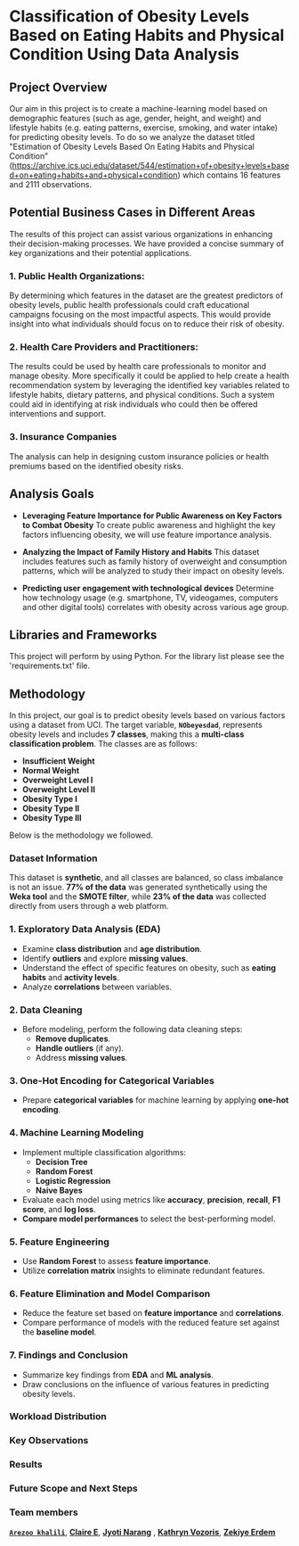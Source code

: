 
# Classification of Obesity Levels Based on Eating Habits and Physical Condition Using Data Analysis

## Project Overview

Our aim in this project is to create a machine-learning model based on demographic features (such as age, gender, height, and weight) and lifestyle habits (e.g. eating patterns, exercise, 
smoking, and water intake) for predicting obesity levels. To do so we analyze the dataset titled  "Estimation of Obesity Levels Based On Eating Habits and Physical Condition” (https://archive.ics.uci.edu/dataset/544/estimation+of+obesity+levels+based+on+eating+habits+and+physical+condition) which
contains 16 features and 2111 observations.

## Potential Business Cases in Different Areas

The results of this project can assist various organizations in enhancing their decision-making processes. We have provided a concise summary of key organizations and their potential applications.

### 1. Public Health Organizations: 
By determining which features in the dataset are the greatest predictors of obesity levels, public health professionals could craft educational campaigns focusing on the most impactful aspects. This would provide insight into what individuals should focus on to reduce their risk of obesity.  

### 2. Health Care Providers and Practitioners:  
The results could be used by health care professionals to monitor and manage obesity. More specifically it could be applied to help create a health recommendation system by leveraging the identified key variables related to lifestyle habits, dietary patterns, and physical conditions.  Such a system could aid in identifying at risk individuals who could  then be offered interventions and support.  

### 3. Insurance Companies
The analysis can help in designing custom insurance policies or health premiums based on the identified obesity risks.

## Analysis Goals

- **Leveraging Feature Importance for Public Awareness on Key Factors to Combat Obesity** To create public awareness and highlight the key factors influencing obesity, we  will use feature importance analysis. 

- **Analyzing the Impact of Family History and Habits** This dataset includes features such as family history of overweight and consumption patterns, which will be analyzed to study their impact on obesity levels.

- **Predicting user engagement with technological devices** Determine how technology usage (e.g. smartphone, TV, videogames, computers and other digital tools) correlates with obesity across various age group. 


## Libraries and Frameworks

This project will perform by using Python. For the library list please see the 'requirements.txt' file.

## Methodology

In this project, our goal is to predict obesity levels based on various factors using a dataset from UCI. The target variable, **`NObeyesdad`**, represents obesity levels and includes **7 classes**, making this a **multi-class classification problem**. The classes are as follows:

- **Insufficient Weight**
- **Normal Weight**
- **Overweight Level I**
- **Overweight Level II**
- **Obesity Type I**
- **Obesity Type II**
- **Obesity Type III**

Below is the methodology we followed.

### Dataset Information
This dataset is **synthetic**, and all classes are balanced, so class imbalance is not an issue. **77% of the data** was generated synthetically using the **Weka tool** and the **SMOTE filter**, while **23% of the data** was collected directly from users through a web platform.

### 1. **Exploratory Data Analysis (EDA)**
   - Examine **class distribution** and **age distribution**.
   - Identify **outliers** and explore **missing values**.
   - Understand the effect of specific features on obesity, such as **eating habits** and **activity levels**.
   - Analyze **correlations** between variables.

### 2. **Data Cleaning**
   - Before modeling, perform the following data cleaning steps:
     - **Remove duplicates**.
     - **Handle outliers** (if any).
     - Address **missing values**.

### 3. **One-Hot Encoding for Categorical Variables**
   - Prepare **categorical variables** for machine learning by applying **one-hot encoding**.

### 4. **Machine Learning Modeling**
   - Implement multiple classification algorithms:
     - **Decision Tree**
     - **Random Forest**
     - **Logistic Regression**
     - **Naive Bayes**
   - Evaluate each model using metrics like **accuracy**, **precision**, **recall**, **F1 score**, and **log loss**.
   - **Compare model performances** to select the best-performing model.

### 5. **Feature Engineering**
   - Use **Random Forest** to assess **feature importance**.
   - Utilize **correlation matrix** insights to eliminate redundant features.

### 6. **Feature Elimination and Model Comparison**
   - Reduce the feature set based on **feature importance** and **correlations**.
   - Compare performance of models with the reduced feature set against the **baseline model**.

### 7. **Findings and Conclusion**
   - Summarize key findings from **EDA** and **ML analysis**.
   - Draw conclusions on the influence of various features in predicting obesity levels.
### Workload Distribution

### Key Observations

### Results

### Future Scope and Next Steps

### Team members 
[**`Arezoo khalili`**](https://github.com/Arezookhalili), [**Claire E**](https://github.com/ClaireEun), [**Jyoti Narang**](https://github.com/drop2jyoti) , [**Kathryn Vozoris**](https://github.com/KathrynVozoris), [**Zekiye Erdem**](https://github.com/zekiyerdem)


